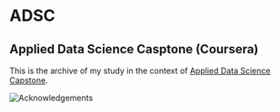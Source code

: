 # ADSC
## Applied Data Science Casptone (Coursera)

This is the archive of my study in the context of [Applied Data Science Capstone]([https://link-url-here.org](https://www.coursera.org/learn/applied-data-science-capstone/)https://www.coursera.org/learn/applied-data-science-capstone/).

![Acknowledgements]([https://assets.digitalocean.com/articles/alligator/boo.svg](https://github.com/pedroccpimenta/ADSC/blob/main/pics/ds-capstone-coursera%20-%20PCP.jpg)https://github.com/pedroccpimenta/ADSC/blob/main/pics/ds-capstone-coursera%20-%20PCP.jpg "Acknowledgements")
